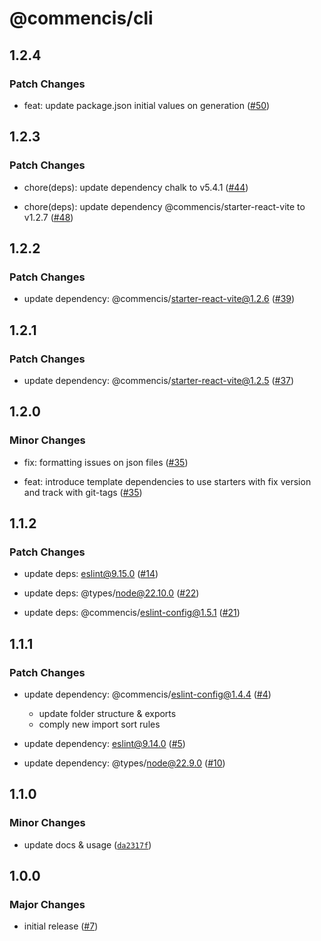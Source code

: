 # @commencis/cli

## 1.2.4

### Patch Changes

- feat: update package.json initial values on generation ([#50](https://github.com/Commencis/cli/pull/50))

## 1.2.3

### Patch Changes

- chore(deps): update dependency chalk to v5.4.1 ([#44](https://github.com/Commencis/cli/pull/44))

- chore(deps): update dependency @commencis/starter-react-vite to v1.2.7 ([#48](https://github.com/Commencis/cli/pull/48))

## 1.2.2

### Patch Changes

- update dependency: @commencis/starter-react-vite@1.2.6 ([#39](https://github.com/Commencis/cli/pull/39))

## 1.2.1

### Patch Changes

- update dependency: @commencis/starter-react-vite@1.2.5 ([#37](https://github.com/Commencis/cli/pull/37))

## 1.2.0

### Minor Changes

- fix: formatting issues on json files ([#35](https://github.com/Commencis/cli/pull/35))

- feat: introduce template dependencies to use starters with fix version and track with git-tags ([#35](https://github.com/Commencis/cli/pull/35))

## 1.1.2

### Patch Changes

- update deps: eslint@9.15.0 ([#14](https://github.com/Commencis/cli/pull/14))

- update deps: @types/node@22.10.0 ([#22](https://github.com/Commencis/cli/pull/22))

- update deps: @commencis/eslint-config@1.5.1 ([#21](https://github.com/Commencis/cli/pull/21))

## 1.1.1

### Patch Changes

- update dependency: @commencis/eslint-config@1.4.4 ([#4](https://github.com/Commencis/cli/pull/4))

  - update folder structure & exports
  - comply new import sort rules

- update dependency: eslint@9.14.0 ([#5](https://github.com/Commencis/cli/pull/5))

- update dependency: @types/node@22.9.0 ([#10](https://github.com/Commencis/cli/pull/10))

## 1.1.0

### Minor Changes

- update docs & usage ([`da2317f`](https://github.com/Commencis/cli/commit/da2317fb6cf2d438edb41838e0c143c98345644e))

## 1.0.0

### Major Changes

- initial release ([#7](https://github.com/Commencis/cli/pull/7))
